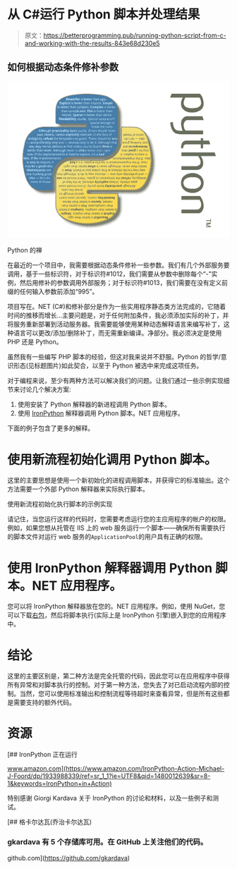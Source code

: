 # 从 C#运行 Python 脚本并处理结果

> 原文：<https://betterprogramming.pub/running-python-script-from-c-and-working-with-the-results-843e68d230e5>

## 如何根据动态条件修补参数

![](img/4836d87a73a1ce8258b14ff64fbf2fa8.png)

Python 的禅

在最近的一个项目中，我需要根据动态条件修补一些参数。我们有几个外部服务要调用，基于一些标识符，对于标识符#1012，我们需要从参数中删除每个“-”实例，然后用修补的参数调用外部服务；对于标识符#1013，我们需要在没有定义前缀的任何输入参数前添加“995”。

项目写在。NET (C#)和修补部分是作为一些实用程序静态类方法完成的，它随着时间的推移而增长…主要问题是，对于任何附加条件，我必须添加实际的补丁，并将服务重新部署到活动服务器。我需要能够使用某种动态解释语言来编写补丁，这种语言可以更改/添加/删除补丁，而无需重新编译。净部分。我必须决定是使用 PHP 还是 Python。

虽然我有一些编写 PHP 脚本的经验，但这对我来说并不舒服。Python 的哲学/意识形态(见标题图片)如此契合，以至于 Python 被选中来完成这项任务。

对于编程来说，至少有两种方法可以解决我们的问题。让我们通过一些示例实现细节来讨论几个解决方案:

1.  使用安装了 Python 解释器的新进程调用 Python 脚本。
2.  使用 [IronPython](http://ironpython.net/) 解释器调用 Python 脚本。NET 应用程序。

下面的例子包含了更多的解释。

# 使用新流程初始化调用 Python 脚本。

这里的主要思想是使用一个新初始化的进程调用脚本，并获得它的标准输出。这个方法需要一个外部 Python 解释器来实际执行脚本。

使用新流程初始化执行脚本的示例实现

请记住，当您运行这样的代码时，您需要考虑运行您的主应用程序的帐户的权限。例如，如果您想从托管在 IIS 上的 web 服务运行一个脚本——确保所有需要执行的脚本文件对运行 web 服务的`ApplicationPool`的用户具有正确的权限。

# 使用 IronPython 解释器调用 Python 脚本。NET 应用程序。

您可以将 IronPython 解释器放在您的。NET 应用程序。例如，使用 NuGet，您可以下载[右包](https://www.nuget.org/packages/IronPython)，然后将脚本执行(实际上是 IronPython 引擎)嵌入到您的应用程序中。

# **结论**

这里的主要区别是，第二种方法是完全托管的代码，因此您可以在应用程序中获得所有异常和对脚本执行的控制。对于第一种方法，您失去了对已启动流程内部的控制。当然，您可以使用标准输出和控制流程等待超时来查看异常，但是所有这些都是需要支持的额外代码。

# 资源

[](https://www.amazon.com/IronPython-Action-Michael-J-Foord/dp/1933988339/ref=sr_1_1?ie=UTF8&qid=1480012639&sr=8-1&keywords=IronPython+in+Action) [## IronPython 正在运行

www.amazon.com](https://www.amazon.com/IronPython-Action-Michael-J-Foord/dp/1933988339/ref=sr_1_1?ie=UTF8&qid=1480012639&sr=8-1&keywords=IronPython+in+Action) 

特别感谢 Giorgi Kardava 关于 IronPython 的讨论和材料，以及一些例子和测试。

[](https://github.com/gkardava) [## 格卡尔达瓦(乔治卡尔达瓦)

### gkardava 有 5 个存储库可用。在 GitHub 上关注他们的代码。

github.com](https://github.com/gkardava)
